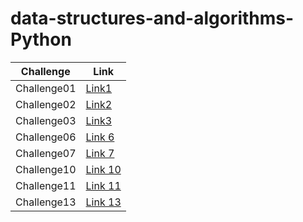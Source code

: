 # data-structures-and-algorithms-Python

Challenge | Link
------------ | -------------
Challenge01 | [Link1](https://github.com/MohammadAl-khatib/data-structures-and-algorithms-Python/blob/main/python_array_reverse/README.md)
Challenge02 | [Link2](https://github.com/MohammadAl-khatib/data-structures-and-algorithms-Python/blob/main/python_insert_array/README.md)
Challenge03 | [Link3](binary-search/README.md)
Challenge06 | [Link 6](linked-list/linked-list/README.md)
Challenge07 | [Link 7](linked-list/linked-list/README.md)
Challenge10 | [Link 10](stack-and-queue/README.md)
Challenge11 | [Link 11](stack-and-queue/README.md)
Challenge13 | [Link 13](stack-and-queue/README.md)